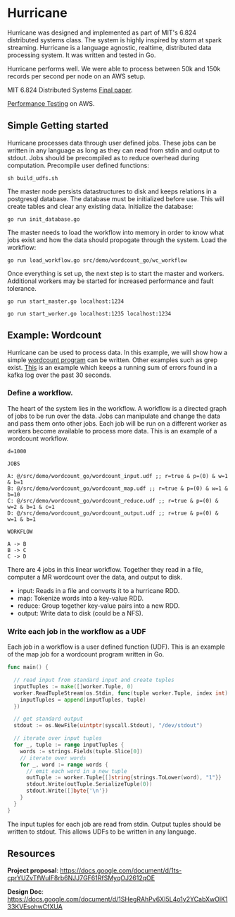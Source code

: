 # Hurricane

Hurricane was designed and implemented as part of MIT's 6.824 distributed systems class.  The system is highly inspired by storm at spark streaming. Hurricane is a language agnostic, realtime, distributed data processing system.  It was written and tested in Go.

Hurricane performs well.  We were able to process between 50k and 150k records per second per node on an AWS setup.

MIT 6.824 Distributed Systems [Final paper](https://docs.google.com/document/d/1o87DJr37dUiRn70ZPrEBgGqeSDmkD8M4MLA63Qj2uys).

[Performance Testing](https://www.youtube.com/watch?v=FmS21saPdkY) on AWS.

## Simple Getting started
Hurricane processes data through user defined jobs.  These jobs can be written in any language as long as they can read from stdin and output to stdout.  Jobs should be precompiled as to reduce overhead during computation. Precompile user defined functions:
```console
sh build_udfs.sh
```

The master node persists datastructures to disk and keeps relations in a postgresql database.  The database must be initialized before use.  This will create tables and clear any existing data.  Initialize the database:
``` console
go run init_database.go
```

The master needs to load the workflow into memory in order to know what jobs exist and how the data should propogate through the system.  Load the workflow:
```console
go run load_workflow.go src/demo/wordcount_go/wc_workflow
```

Once everything is set up, the next step is to start the master and workers.  Additional workers may be started for increased performance and fault tolerance.  
```console
go run start_master.go localhost:1234

go run start_worker.go localhost:1235 localhost:1234
```

## Example: Wordcount
Hurricane can be used to process data.  In this example, we will show how a simple [wordcount program](src/demo/wordcount_go) can be written.  Other examples such as grep exist.  [This](src/demo/huge) is an example which keeps a running sum of errors found in a kafka log over the past 30 seconds.

### Define a workflow.
The heart of the system lies in the workflow.  A workflow is a directed graph of jobs to be run over the data.  Jobs can manipulate and change the data and pass them onto other jobs.  Each job will be run on a different worker as workers become available to process more data.  This is an example of a wordcount workflow.
```
d=1000

JOBS

A: @/src/demo/wordcount_go/wordcount_input.udf ;; r=true & p=(0) & w=1 & b=1
B: @/src/demo/wordcount_go/wordcount_map.udf ;; r=true & p=(0) & w=1 & b=10
C: @/src/demo/wordcount_go/wordcount_reduce.udf ;; r=true & p=(0) & w=2 & b=1 & c=1
D: @/src/demo/wordcount_go/wordcount_output.udf ;; r=true & p=(0) & w=1 & b=1

WORKFLOW

A -> B
B -> C
C -> D

```

There are 4 jobs in this linear workflow.  Together they read in a file, computer a MR wordcount over the data, and output to disk.

 - input: Reads in a file and converts it to a hurricane RDD.
 - map: Tokenize words into a key-value RDD.
 - reduce: Group together key-value pairs into a new RDD.
 - output: Write data to disk (could be a NFS).

### Write each job in the workflow as a UDF
Each job in a workflow is a user defined function (UDF).  This is an example of the map job for a wordcount program written in Go.
```go
func main() {

  // read input from standard input and create tuples
  inputTuples := make([]worker.Tuple, 0)
  worker.ReadTupleStream(os.Stdin, func(tuple worker.Tuple, index int) {
    inputTuples = append(inputTuples, tuple)
  })

  // get standard output
  stdout := os.NewFile(uintptr(syscall.Stdout), "/dev/stdout")

  // iterate over input tuples
  for _, tuple := range inputTuples {
    words := strings.Fields(tuple.Slice[0])
    // iterate over words
    for _, word := range words {
      // emit each word in a new tuple
      outTuple := worker.Tuple{[]string{strings.ToLower(word), "1"}}
      stdout.Write(outTuple.SerializeTuple(0))
      stdout.Write([]byte{'\n'})
    }
  }
}
```
The input tuples for each job are read from stdin.  Output tuples should be written to stdout.  This allows UDFs to be written in any language.  

## Resources

**Project proposal**: https://docs.google.com/document/d/1ts-cprYUZvTfWuIF8rb6NJJ7GF61RfSMyqOJ2612qOE

**Design Doc**: https://docs.google.com/document/d/1SHegRAhPv6XI5L4o1y2YCabXwOlK133KVEsohwCfXUA
